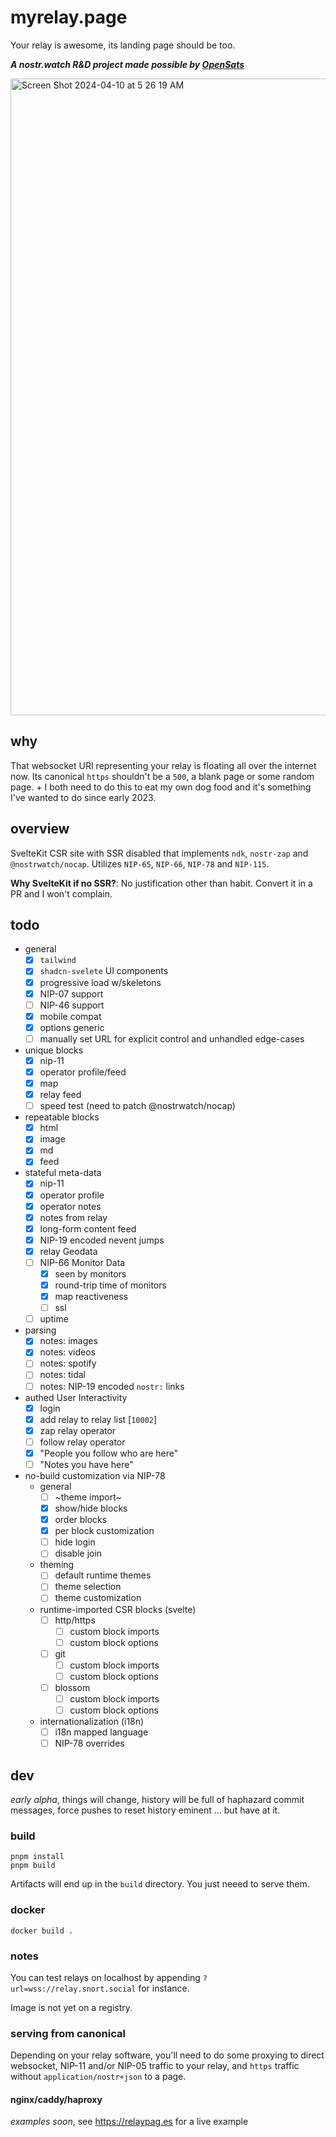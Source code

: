 # myrelay.page

Your relay is awesome, its landing page should be too.

_**A nostr.watch R&D project made possible by [OpenSats](https://opensats.org)**_

<img width="1019" alt="Screen Shot 2024-04-10 at 5 26 19 AM" src="https://github.com/sandwichfarm/myrelay.page/assets/299465/338cd5d3-21a5-492a-8e2d-ac1d128acfa2">

## why
That websocket URI representing your relay is floating all over the internet now. Its canonical `https` shouldn't be a `500`, a blank page or some random page. + I both need to do this to eat my own dog food and it's something I've wanted to do since early 2023.  

## overview 
SvelteKit CSR site with SSR disabled that implements `ndk`, `nostr-zap` and `@nostrwatch/nocap`. Utilizes `NIP-65`, `NIP-66`, `NIP-78` and `NIP-115`. 

**Why SvelteKit if no SSR?**: No justification other than habit. Convert it in a PR and I won't complain. 

## todo 
- general
  - [x] `tailwind`  
  - [x] `shadcn-svelete` UI components 
  - [x] progressive load w/skeletons
  - [x] NIP-07 support
  - [ ] NIP-46 support
  - [x] mobile compat
  - [x] options generic
  - [ ] manually set URL for explicit control and unhandled edge-cases
- unique blocks
  - [x] nip-11
  - [x] operator profile/feed
  - [x] map
  - [x] relay feed
  - [ ] speed test (need to patch @nostrwatch/nocap)
- repeatable blocks
  - [x] html
  - [x] image
  - [x] md
  - [x] feed
- stateful meta-data 
  - [x] nip-11
  - [x] operator profile
  - [x] operator notes
  - [x] notes from relay
  - [x] long-form content feed
  - [x] NIP-19 encoded nevent jumps
  - [x] relay Geodata
  - [ ] NIP-66 Monitor Data
    - [x] seen by monitors
    - [x] round-trip time of monitors
    - [x] map reactiveness
    - [ ] ssl
  - [ ] uptime
- parsing
  - [x] notes: images
  - [x] notes: videos
  - [ ] notes: spotify
  - [ ] notes: tidal
  - [ ] notes: NIP-19 encoded `nostr:` links
- authed User Interactivity
  - [x] login
  - [x] add relay to relay list [`10002`]
  - [x] zap relay operator
  - [ ] follow relay operator  
  - [x] "People you follow who are here"
  - [ ] "Notes you have here"
- no-build customization via NIP-78
  - general
    - [ ] ~theme import~
    - [x] show/hide blocks
    - [x] order blocks
    - [x] per block customization
    - [ ] hide login
    - [ ] disable join
  - theming 
    - [ ] default runtime themes
    - [ ] theme selection
    - [ ] theme customization
  - runtime-imported CSR blocks (svelte)
    - [ ] http/https  
      - [ ] custom block imports 
      - [ ] custom block options
    - [ ] git
      - [ ] custom block imports 
      - [ ] custom block options 
    - [ ] blossom
      - [ ] custom block imports 
      - [ ] custom block options
  - internationalization (i18n)
    - [ ] i18n mapped language
    - [ ] NIP-78 overrides

## dev

_early alpha_, things will change, history will be full of haphazard commit messages, force pushes to reset history eminent ... but have at it. 

### build 

```
pnpm install
pnpm build
```

Artifacts will end up in the `build` directory. You just neeed to serve them. 

### docker
```
docker build .
```

### notes
You can test relays on localhost by appending `?url=wss://relay.snort.social` for instance. 

Image is not yet on a registry. 

### serving from canonical

Depending on your relay software, you'll need to do some proxying to direct websocket, NIP-11 and/or NIP-05 traffic to your relay, and `https` traffic without `application/nostr+json` to a page. 

#### nginx/caddy/haproxy
_examples soon_, see https://relaypag.es for a live example 

